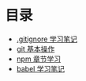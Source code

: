 # 目录
- [.gitignore 学习笔记](./doc/gitignore.md)
- [git 基本操作](./doc/git基本操作.md)
- [npm 章节学习](./doc/npm包管理工具学习.md)
- [babel 学习笔记](./doc/babel基本用法.md)